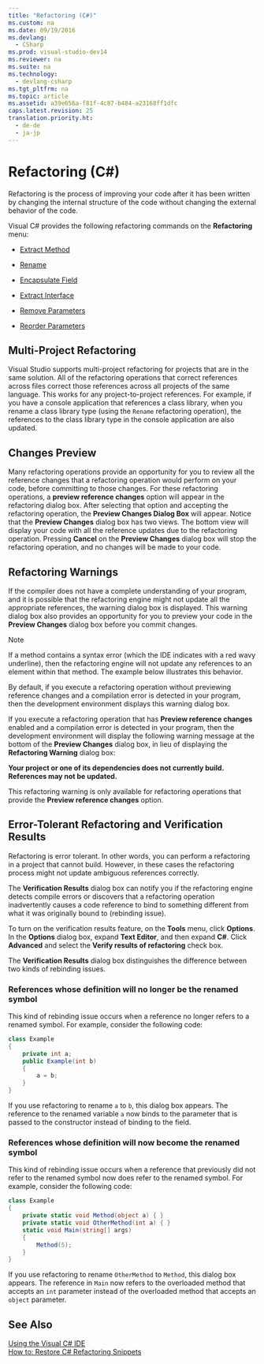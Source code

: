 ```yaml
---
title: "Refactoring (C#)"
ms.custom: na
ms.date: 09/19/2016
ms.devlang: 
  - CSharp
ms.prod: visual-studio-dev14
ms.reviewer: na
ms.suite: na
ms.technology: 
  - devlang-csharp
ms.tgt_pltfrm: na
ms.topic: article
ms.assetid: a39e656a-f81f-4c87-b484-a23168ff1dfc
caps.latest.revision: 25
translation.priority.ht: 
  - de-de
  - ja-jp
---
```

# Refactoring (C#)
Refactoring is the process of improving your code after it has been written by changing the internal structure of the code without changing the external behavior of the code.  
  
 Visual C# provides the following refactoring commands on the **Refactoring** menu:  
  
-   [Extract Method](../vs140/Extract-Method-Refactoring--C#-.md)  
  
-   [Rename](../vs140/Rename-Refactoring--C#-.md)  
  
-   [Encapsulate Field](../vs140/Encapsulate-Field-Refactoring--C#-.md)  
  
-   [Extract Interface](../vs140/Extract-Interface-Refactoring--C#-.md)  
  
-   [Remove Parameters](../vs140/Remove-Parameters-Refactoring--C#-.md)  
  
-   [Reorder Parameters](../vs140/Reorder-Parameters-Refactoring--C#-.md)  
  
## Multi-Project Refactoring  
 Visual Studio supports multi-project refactoring for projects that are in the same solution. All of the refactoring operations that correct references across files correct those references across all projects of the same language. This works for any project-to-project references. For example, if you have a console application that references a class library, when you rename a class library type (using the `Rename` refactoring operation), the references to the class library type in the console application are also updated.  
  
## Changes Preview  
 Many refactoring operations provide an opportunity for you to review all the reference changes that a refactoring operation would perform on your code, before committing to those changes. For these refactoring operations, a **preview reference changes** option will appear in the refactoring dialog box. After selecting that option and accepting the refactoring operation, the **Preview Changes Dialog Box** will appear. Notice that the **Preview Changes** dialog box has two views. The bottom view will display your code with all the reference updates due to the refactoring operation. Pressing **Cancel** on the **Preview Changes** dialog box will stop the refactoring operation, and no changes will be made to your code.  
  
## Refactoring Warnings  
 If the compiler does not have a complete understanding of your program, and it is possible that the refactoring engine might not update all the appropriate references, the warning dialog box is displayed. This warning dialog box also provides an opportunity for you to preview your code in the **Preview Changes** dialog box before you commit changes.  
  
> [!NOTE]
>  If a method contains a syntax error (which the IDE indicates with a red wavy underline), then the refactoring engine will not update any references to an element within that method. The example below illustrates this behavior.  
  
 By default, if you execute a refactoring operation without previewing reference changes and a compilation error is detected in your program, then the development environment displays this warning dialog box.  
  
 If you execute a refactoring operation that has **Preview reference changes** enabled and a compilation error is detected in your program, then the development environment will display the following warning message at the bottom of the **Preview Changes** dialog box, in lieu of displaying the **Refactoring Warning** dialog box:  
  
 **Your project or one of its dependencies does not currently build. References may not be updated.**  
  
 This refactoring warning is only available for refactoring operations that provide the **Preview reference changes** option.  
  
## Error-Tolerant Refactoring and Verification Results  
 Refactoring is error tolerant. In other words, you can perform a refactoring in a project that cannot build. However, in these cases the refactoring process might not update ambiguous references correctly.  
  
 The **Verification Results** dialog box can notify you if the refactoring engine detects compile errors or discovers that a refactoring operation inadvertently causes a code reference to bind to something different from what it was originally bound to (rebinding issue).  
  
 To turn on the verification results feature, on the **Tools** menu, click **Options**. In the **Options** dialog box, expand **Text Editor**, and then expand **C#**. Click **Advanced** and select the **Verify results of refactoring** check box.  
  
 The **Verification Results** dialog box distinguishes the difference between two kinds of rebinding issues.  
  
### References whose definition will no longer be the renamed symbol  
 This kind of rebinding issue occurs when a reference no longer refers to a renamed symbol. For example, consider the following code:  
  
```c#  
class Example  
{  
    private int a;  
    public Example(int b)  
    {  
        a = b;  
    }  
}  
```  
  
 If you use refactoring to rename `a` to `b`, this dialog box appears. The reference to the renamed variable `a` now binds to the parameter that is passed to the constructor instead of binding to the field.  
  
### References whose definition will now become the renamed symbol  
 This kind of rebinding issue occurs when a reference that previously did not refer to the renamed symbol now does refer to the renamed symbol. For example, consider the following code:  
  
```c#  
class Example  
{  
    private static void Method(object a) { }  
    private static void OtherMethod(int a) { }  
    static void Main(string[] args)  
    {  
        Method(5);  
    }  
}  
```  
  
 If you use refactoring to rename `OtherMethod` to `Method`, this dialog box appears. The reference in `Main` now refers to the overloaded method that accepts an `int` parameter instead of the overloaded method that accepts an `object` parameter.  
  
## See Also  
 [Using the Visual C# IDE](../vs140/Using-the-Visual-Studio-Development-Environment-for-C#.md)   
 [How to: Restore C# Refactoring Snippets](../vs140/How-to--Restore-C#-Refactoring-Snippets.md)